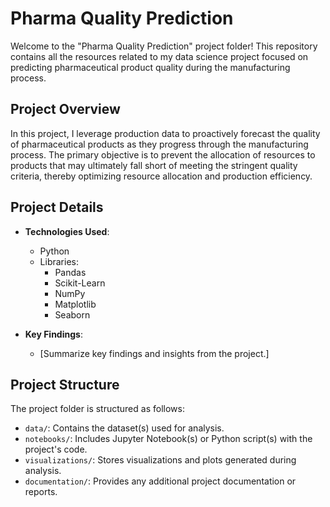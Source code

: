 # Pharma Quality Prediction

Welcome to the "Pharma Quality Prediction" project folder! This repository contains all the resources related to my data science project focused on predicting pharmaceutical product quality during the manufacturing process.

## Project Overview

In this project, I leverage production data to proactively forecast the quality of pharmaceutical products as they progress through the manufacturing process. The primary objective is to prevent the allocation of resources to products that may ultimately fall short of meeting the stringent quality criteria, thereby optimizing resource allocation and production efficiency.

## Project Details

- **Technologies Used**:
  - Python
  - Libraries:
    - Pandas
    - Scikit-Learn
    - NumPy
    - Matplotlib
    - Seaborn

- **Key Findings**:
  - [Summarize key findings and insights from the project.]

## Project Structure

The project folder is structured as follows:

- `data/`: Contains the dataset(s) used for analysis.
- `notebooks/`: Includes Jupyter Notebook(s) or Python script(s) with the project's code.
- `visualizations/`: Stores visualizations and plots generated during analysis.
- `documentation/`: Provides any additional project documentation or reports.


